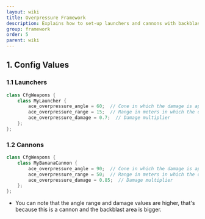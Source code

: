 ```yaml
---
layout: wiki
title: Overpressure Framework
description: Explains how to set-up launchers and cannons with backblast and overpressure areas with the ACE3 overpressure system.
group: framework
order: 5
parent: wiki
---
```


## 1. Config Values

### 1.1 Launchers

```c++
class CfgWeapons {
    class MyLauncher {
        ace_overpressure_angle = 60;  // Cone in which the damage is applied (in degrees from the back end of the launcher)
        ace_overpressure_range = 15;  // Range in meters in which the damage is applied
        ace_overpressure_damage = 0.7;  // Damage multiplier
    };
};
```

### 1.2 Cannons

```c++
class CfgWeapons {
    class MyBananaCannon {
        ace_overpressure_angle = 90;  // Cone in which the damage is applied (in degrees from the muzzle of the cannon)
        ace_overpressure_range = 50;  // Range in meters in which the damage is applied
        ace_overpressure_damage = 0.85;  // Damage multiplier
    };
};
```

- You can note that the angle range and damage values are higher, that's because this is a cannon and the backblast area is bigger.
